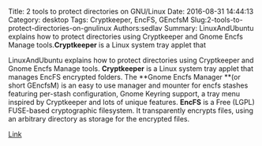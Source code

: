 Title: 2 tools to protect directories on GNU/Linux
Date: 2016-08-31 14:44:13
Category: desktop
Tags: Cryptkeeper, EncFS, GEncfsM
Slug:2-tools-to-protect-directories-on-gnulinux
Authors:sedlav
Summary: LinuxAndUbuntu explains how to protect directories using Cryptkeeper and Gnome Encfs Manage tools.**Cryptkeeper** is a Linux system tray applet that 

LinuxAndUbuntu explains how to protect directories using Cryptkeeper and Gnome Encfs Manage tools.
**Cryptkeeper** is a Linux system tray applet that manages EncFS encrypted folders.
The **Gnome Encfs Manager **(or short GEncfsM) is an easy to use manager and mounter for encfs stashes featuring per-stash configuration, Gnome Keyring support, a tray menu inspired by Cryptkeeper and lots of unique features.
**EncFS** is a Free (LGPL) FUSE-based cryptographic filesystem. It transparently encrypts files, using an arbitrary directory as storage for the encrypted files.

[Link](http://www.linuxandubuntu.com/home/tools-to-password-protect-folder-in-linux)
